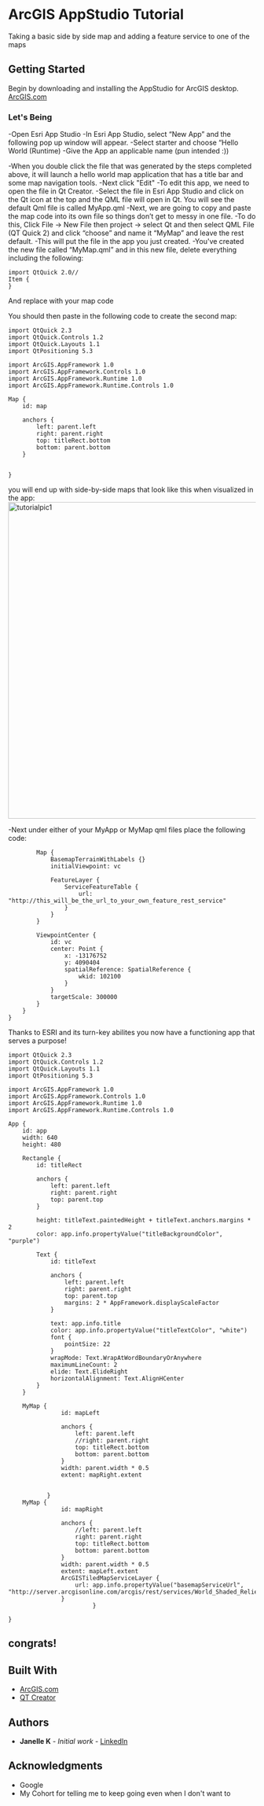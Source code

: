 # ArcGIS AppStudio Tutorial

Taking a basic side by side map and adding a feature service to one of the maps

## Getting Started

Begin by downloading and installing the AppStudio for ArcGIS desktop. [ArcGIS.com](https://doc.arcgis.com/en/appstudio/create-apps/guidedtour.htm#GUID-C3A0CE70-2E92-40CB-8124-1BE599853C96)


### Let's Being

-Open Esri App Studio
-In Esri App Studio, select “New App” and the following pop up window will appear.
-Select starter and choose “Hello World (Runtime)
-Give the App an applicable name (pun intended :))

-When you double click the file that was generated by the steps completed above, it will launch a hello world map application that has a title bar and some map navigation tools.
-Next click "Edit" 
-To edit this app, we need to open the file in Qt Creator. 
-Select the file in Esri App Studio and click on the Qt icon at the top and the QML file will open in Qt. You will see the default Qml file is called MyApp.qml
-Next, we are going to copy and paste the map code into its own file so things don’t get to messy in one file. 
-To do this, Click File -> New File then project -> select Qt and then select QML File (QT Quick 2) and click “choose” and name it “MyMap” and leave the rest default. 
-This will put the file in the app you just created. 
-You've created the new file called “MyMap.qml” and in this new file, delete everything including the following: 


```
import QtQuick 2.0//
Item {
} 
```

And replace with your map code

 
You should then paste in the following code to create the second map:
```
import QtQuick 2.3
import QtQuick.Controls 1.2
import QtQuick.Layouts 1.1
import QtPositioning 5.3

import ArcGIS.AppFramework 1.0
import ArcGIS.AppFramework.Controls 1.0
import ArcGIS.AppFramework.Runtime 1.0
import ArcGIS.AppFramework.Runtime.Controls 1.0

Map {
    id: map

    anchors {
        left: parent.left
        right: parent.right
        top: titleRect.bottom
        bottom: parent.bottom
    }


}

```

you will end up with side-by-side maps that look like this when visualized in the app:
<img width="644" alt="tutorialpic1" src="https://user-images.githubusercontent.com/33079140/36765153-c422ad9a-1be4-11e8-8916-db18e5cb152d.png">

-Next under either of your MyApp or MyMap qml files place the following code:
```
        Map {
            BasemapTerrainWithLabels {}
            initialViewpoint: vc

            FeatureLayer {
                ServiceFeatureTable {
                    url: "http://this_will_be_the_url_to_your_own_feature_rest_service"
                }
            }
        }

        ViewpointCenter {
            id: vc
            center: Point {
                x: -13176752
                y: 4090404
                spatialReference: SpatialReference {
                    wkid: 102100
                }
            }
            targetScale: 300000
        }
    }
}
```

Thanks to ESRI and its turn-key abilites you now have a functioning app that serves a purpose!
```
import QtQuick 2.3
import QtQuick.Controls 1.2
import QtQuick.Layouts 1.1
import QtPositioning 5.3

import ArcGIS.AppFramework 1.0
import ArcGIS.AppFramework.Controls 1.0
import ArcGIS.AppFramework.Runtime 1.0
import ArcGIS.AppFramework.Runtime.Controls 1.0

App {
    id: app
    width: 640
    height: 480

    Rectangle {
        id: titleRect

        anchors {
            left: parent.left
            right: parent.right
            top: parent.top
        }

        height: titleText.paintedHeight + titleText.anchors.margins * 2
        color: app.info.propertyValue("titleBackgroundColor", "purple")

        Text {
            id: titleText

            anchors {
                left: parent.left
                right: parent.right
                top: parent.top
                margins: 2 * AppFramework.displayScaleFactor
            }

            text: app.info.title
            color: app.info.propertyValue("titleTextColor", "white")
            font {
                pointSize: 22
            }
            wrapMode: Text.WrapAtWordBoundaryOrAnywhere
            maximumLineCount: 2
            elide: Text.ElideRight
            horizontalAlignment: Text.AlignHCenter
        }
    }

    MyMap {
               id: mapLeft

               anchors {
                   left: parent.left
                   //right: parent.right
                   top: titleRect.bottom
                   bottom: parent.bottom
               }
               width: parent.width * 0.5
               extent: mapRight.extent


           }
    MyMap {
               id: mapRight

               anchors {
                   //left: parent.left
                   right: parent.right
                   top: titleRect.bottom
                   bottom: parent.bottom
               }
               width: parent.width * 0.5
               extent: mapLeft.extent
               ArcGISTiledMapServiceLayer {
                   url: app.info.propertyValue("basemapServiceUrl", "http://server.arcgisonline.com/arcgis/rest/services/World_Shaded_Relief/MapServer")
               }
                        }

}

```
## congrats!


## Built With

* [ArcGIS.com](https://doc.arcgis.com/en/appstudio/create-apps/guidedtour.htm#GUID-C3A0CE70-2E92-40CB-8124-1BE599853C96)
* [QT Creator](https://www.qt.io/qt-features-libraries-apis-tools-and-ide/)

## Authors

* **Janelle K** - *Initial work* - [LinkedIn](https://linkedin.com/in/janelle-verhaar-kueck-20162413a)

## Acknowledgments

* Google
* My Cohort for telling me to keep going even when I don't want to


